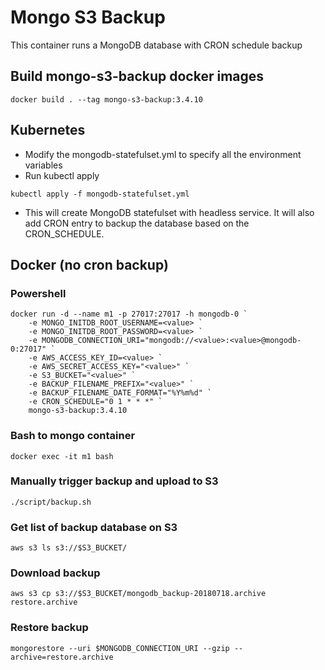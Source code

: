 # Mongo S3 Backup

This container runs a MongoDB database with CRON schedule backup 

## Build mongo-s3-backup docker images
```
docker build . --tag mongo-s3-backup:3.4.10
```

## Kubernetes

- Modify the mongodb-statefulset.yml to specify all the environment variables 
- Run kubectl apply
```
kubectl apply -f mongodb-statefulset.yml
```
- This will create MongoDB statefulset with headless service. It will also add CRON entry to backup the database based on the CRON_SCHEDULE. 


## Docker (no cron backup)


### Powershell
```
docker run -d --name m1 -p 27017:27017 -h mongodb-0 `
	-e MONGO_INITDB_ROOT_USERNAME=<value> `
	-e MONGO_INITDB_ROOT_PASSWORD=<value> `
	-e MONGODB_CONNECTION_URI="mongodb://<value>:<value>@mongodb-0:27017" `
	-e AWS_ACCESS_KEY_ID=<value> `
	-e AWS_SECRET_ACCESS_KEY="<value>" `
	-e S3_BUCKET="<value>" `
	-e BACKUP_FILENAME_PREFIX="<value>" `
	-e BACKUP_FILENAME_DATE_FORMAT="%Y%m%d" `
	-e CRON_SCHEDULE="0 1 * * *" `
	mongo-s3-backup:3.4.10
```

### Bash to mongo container

```
docker exec -it m1 bash
```


### Manually trigger backup and upload to S3
```
./script/backup.sh
```

### Get list of backup database on S3
```
aws s3 ls s3://$S3_BUCKET/
```

### Download backup 
```
aws s3 cp s3://$S3_BUCKET/mongodb_backup-20180718.archive restore.archive
```

### Restore backup  
```
mongorestore --uri $MONGODB_CONNECTION_URI --gzip --archive=restore.archive
```